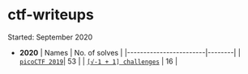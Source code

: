 # ctf-writeups

Started: September 2020

- __2020__
| Names                   | No. of solves |
|------------------------|--------|
| [`picoCTF 2019`](2019_picoCTF/)| 53   |
| [`[√-1 + 1] challenges`](DailyCTFs/) | 16   |